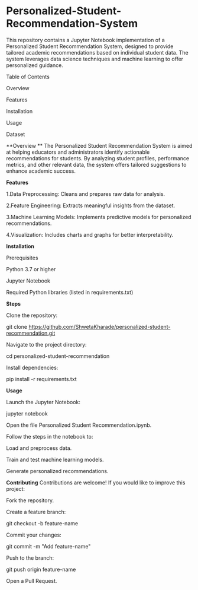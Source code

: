 # Personalized-Student-Recommendation-System
This repository contains a Jupyter Notebook implementation of a Personalized Student Recommendation System, designed to provide tailored academic recommendations based on individual student data. The system leverages data science techniques and machine learning to offer personalized guidance.

Table of Contents

Overview

Features

Installation

Usage

Dataset

**Overview
**
The Personalized Student Recommendation System is aimed at helping educators and administrators identify actionable recommendations for students. By analyzing student profiles, performance metrics, and other relevant data, the system offers tailored suggestions to enhance academic success.

**Features**

1.Data Preprocessing: Cleans and prepares raw data for analysis.

2.Feature Engineering: Extracts meaningful insights from the dataset.

3.Machine Learning Models: Implements predictive models for personalized recommendations.

4.Visualization: Includes charts and graphs for better interpretability.

**Installation**

Prerequisites

Python 3.7 or higher

Jupyter Notebook

Required Python libraries (listed in requirements.txt)

**Steps**

Clone the repository:

git clone https://github.com/ShwetaKharade/personalized-student-recommendation.git

Navigate to the project directory:

cd personalized-student-recommendation

Install dependencies:

pip install -r requirements.txt

**Usage**

Launch the Jupyter Notebook:

jupyter notebook

Open the file Personalized Student Recommendation.ipynb.

Follow the steps in the notebook to:

Load and preprocess data.

Train and test machine learning models.

Generate personalized recommendations.

**Contributing**
Contributions are welcome! If you would like to improve this project:

Fork the repository.

Create a feature branch:

git checkout -b feature-name

Commit your changes:

git commit -m "Add feature-name"

Push to the branch:

git push origin feature-name

Open a Pull Request.
